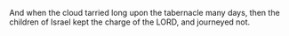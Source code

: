 And when the cloud tarried long upon the tabernacle many days, then the children of Israel kept the charge of the LORD, and journeyed not.
